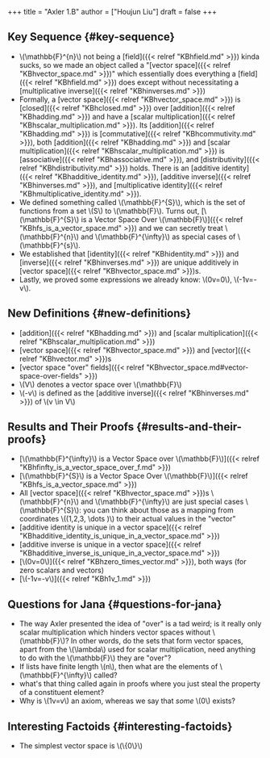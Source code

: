 +++
title = "Axler 1.B"
author = ["Houjun Liu"]
draft = false
+++

## Key Sequence {#key-sequence}

-   \\(\mathbb{F}^{n}\\) not being a [field]({{< relref "KBhfield.md" >}}) kinda sucks, so we made an object called a "[vector space]({{< relref "KBhvector_space.md" >}})" which essentially does everything a [field]({{< relref "KBhfield.md" >}}) does except without necessitating a [multiplicative inverse]({{< relref "KBhinverses.md" >}})
-   Formally, a [vector space]({{< relref "KBhvector_space.md" >}}) is [closed]({{< relref "KBhclosed.md" >}}) over [addition]({{< relref "KBhadding.md" >}}) and have a [scalar multiplication]({{< relref "KBhscalar_multiplication.md" >}}). Its [addition]({{< relref "KBhadding.md" >}}) is [commutative]({{< relref "KBhcommutivity.md" >}}), both [addition]({{< relref "KBhadding.md" >}}) and [scalar multiplication]({{< relref "KBhscalar_multiplication.md" >}}) is [associative]({{< relref "KBhassociative.md" >}}), and [distributivity]({{< relref "KBhdistributivity.md" >}}) holds. There is an [additive identity]({{< relref "KBhadditive_identity.md" >}}), [additive inverse]({{< relref "KBhinverses.md" >}}), and [multiplicative identity]({{< relref "KBhmultiplicative_identity.md" >}}).
-   We defined something called \\(\mathbb{F}^{S}\\), which is the set of functions from a set \\(S\\) to \\(\mathbb{F}\\). Turns out, [\\(\mathbb{F}^{S}\\) is a Vector Space Over \\(\mathbb{F}\\)]({{< relref "KBhfs_is_a_vector_space.md" >}}) and we can secretly treat \\(\mathbb{F}^{n}\\) and \\(\mathbb{F}^{\infty}\\) as special cases of \\(\mathbb{F}^{s}\\).
-   We established that [identity]({{< relref "KBhidentity.md" >}}) and [inverse]({{< relref "KBhinverses.md" >}}) are unique additively in [vector space]({{< relref "KBhvector_space.md" >}})s.
-   Lastly, we proved some expressions we already know: \\(0v=0\\), \\(-1v=-v\\).


## New Definitions {#new-definitions}

-   [addition]({{< relref "KBhadding.md" >}}) and [scalar multiplication]({{< relref "KBhscalar_multiplication.md" >}})
-   [vector space]({{< relref "KBhvector_space.md" >}}) and [vector]({{< relref "KBhvector.md" >}})s
-   [vector space "over" fields]({{< relref "KBhvector_space.md#vector-space-over-fields" >}})
-   \\(V\\) denotes a vector space over \\(\mathbb{F}\\)
-   \\(-v\\) is defined as the [additive inverse]({{< relref "KBhinverses.md" >}}) of \\(v \in V\\)


## Results and Their Proofs {#results-and-their-proofs}

-   [\\(\mathbb{F}^{\infty}\\) is a Vector Space over \\(\mathbb{F}\\)]({{< relref "KBhfinfty_is_a_vector_space_over_f.md" >}})
-   [\\(\mathbb{F}^{S}\\) is a Vector Space Over \\(\mathbb{F}\\)]({{< relref "KBhfs_is_a_vector_space.md" >}})
-   All [vector space]({{< relref "KBhvector_space.md" >}})s \\(\mathbb{F}^{n}\\) and \\(\mathbb{F}^{\infty}\\) are just special cases \\(\mathbb{F}^{S}\\): you can think about those as a mapping from coordinates \\((1,2,3, \dots )\\) to their actual values in the "vector"
-   [additive identity is unique in a vector space]({{< relref "KBhadditive_identity_is_unique_in_a_vector_space.md" >}})
-   [additive inverse is unique in a vector space]({{< relref "KBhadditive_inverse_is_unique_in_a_vector_space.md" >}})
-   [\\(0v=0\\)]({{< relref "KBhzero_times_vector.md" >}}), both ways (for zero scalars and vectors)
-   [\\(-1v=-v\\)]({{< relref "KBh1v_1.md" >}})


## Questions for Jana {#questions-for-jana}

-   The way Axler presented the idea of "over" is a tad weird; is it really only scalar multiplication which hinders vector spaces without \\(\mathbb{F}\\)? In other words, do the sets that form vector spaces, apart from the \\(\lambda\\) used for scalar multiplication, need anything to do with the \\(\mathbb{F}\\) they are "over"?
-   If lists have finite length \\(n\\), then what are the elements of \\(\mathbb{F}^{\infty}\\) called?
-   what's that thing called again in proofs where you just steal the property of a constituent element?
-   Why is \\(1v=v\\) an axiom, whereas we say that _some_ \\(0\\) exists?


## Interesting Factoids {#interesting-factoids}

-   The simplest vector space is \\(\\{0\\}\\)